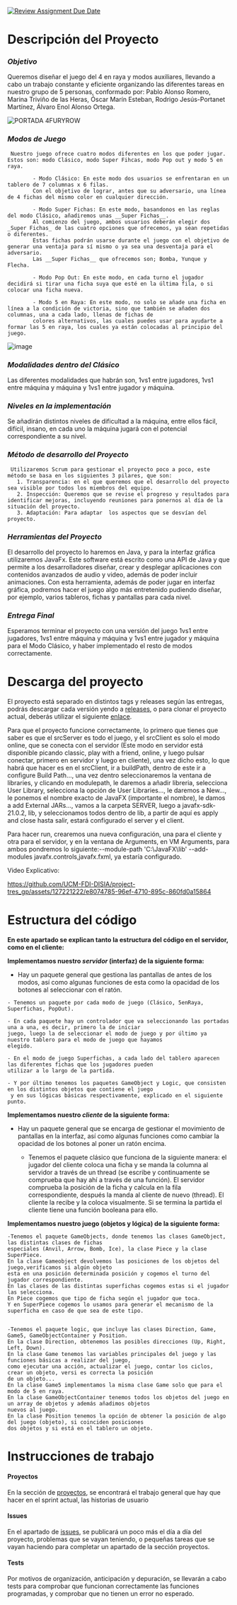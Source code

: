 [![Review Assignment Due Date](https://classroom.github.com/assets/deadline-readme-button-24ddc0f5d75046c5622901739e7c5dd533143b0c8e959d652212380cedb1ea36.svg)](https://classroom.github.com/a/5NOJ1vCd)


# **Descripción del Proyecto**

   ### *Objetivo* 
   Queremos diseñar el juego del 4 en raya y modos auxiliares, llevando a cabo un trabajo constante y eficiente organizando las diferentes tareas en nuestro grupo de 5 personas, conformado 
   por: Pablo Alonso Romero, Marina Triviño de las Heras, Óscar Marín Esteban, Rodrigo Jesús-Portanet Martínez, Álvaro Enol Alonso Ortega.

   ![PORTADA 4FURYROW](https://github.com/UCM-FDI-DISIA/project-tres_gp/assets/127221222/11911fc6-6755-4de3-9358-582793c23cb4)
   
   ### *Modos de Juego*
     Nuestro juego ofrece cuatro modos diferentes en los que poder jugar. Estos son: modo Clásico, modo Super Fihcas, modo Pop out y modo 5 en raya.
   
            - Modo Clásico: En este modo dos usuarios se enfrentaran en un tablero de 7 columnas x 6 filas. 
            Con el objetivo de lograr, antes que su adversario, una línea de 4 fichas del mismo color en cualquier dirección.
           
            - Modo Super Fichas: En este modo, basandonos en las reglas del modo Clásico, añadiremos unas __Super Fichas__. 
            Al comienzo del juego, ambos usuarios deberán elegir dos _Super Fichas_ de las cuatro opciones que ofrecemos, ya sean repetidas o diferentes. 
            Estas fichas podrán usarse durante el juego con el objetivo de generar una ventaja para sí mismo o ya sea una desventaja para el adversario. 
            Las __Super Fichas__ que ofrecemos son; Bomba, Yunque y Flecha.
 
            - Modo Pop Out: En este modo, en cada turno el jugador decidirá si tirar una ficha suya que esté en la última fila, o si colocar una ficha nueva.
 
            - Modo 5 en Raya: En este modo, no solo se añade una ficha en línea a la condición de victoria, sino que también se añaden dos columnas, una a cada lado, llenas de fichas de   
            colores alternativos, las cuales puedes usar para ayudarte a formar las 5 en raya, los cuales ya están colocadas al principio del juego.
            
   ![image](https://github.com/UCM-FDI-DISIA/project-tres_gp/assets/127221222/784405cf-6f32-4691-bef2-d2425fc31fe1)

   ### *Modalidades dentro del Clásico*
   Las diferentes modalidades que habrán son, 1vs1 entre jugadores, 1vs1 entre máquina y máquina y 1vs1 entre jugador y máquina.
 
   ### *Niveles en la implementación*
   Se añadirán distintos niveles de dificultad a la máquina, entre ellos fácil, difícil, insano, en cada uno la máquina jugará con el potencial correspondiente a su nivel.
 
   ### *Método de desarrollo del Proyecto*
     Utilizaremos Scrum para gestionar el proyecto poco a poco, este método se basa en los siguientes 3 pilares, que son:  
       1. Transparencia: en el que queremos que el desarrollo del proyecto sea visible por todos los miembros del equipo.  
       2. Inspección: Queremos que se revise el progreso y resultados para identificar mejoras, incluyendo reuniones para ponernos al día de la situación del proyecto.  
       3. Adaptación: Para adaptar  los aspectos que se desvían del proyecto.
   
   ### *Herramientas del Proyecto* 
   El desarrollo del proyecto lo haremos en Java, y para la interfaz gráfica utilizaremos JavaFx. Este software está escrito como una API de Java y que permite a los desarrolladores diseñar, 
   crear y desplegar aplicaciones con contenidos avanzados de audio y video, además de poder incluir animaciones. Con esta herramienta, además de poder jugar en interfaz gráfica, podremos 
   hacer el juego algo más entretenido pudiendo diseñar, por ejemplo, varios tableros, fichas y pantallas para cada nivel. 
   
   ### *Entrega Final* 
   Esperamos terminar el proyecto con una versión del juego 1vs1 entre jugadores, 1vs1 entre máquina y máquina y 1vs1 entre jugador y máquina para el Modo Clásico, y haber implementado el resto de modos correctamente.

# **Descarga del proyecto** 
  El proyecto está separado en distintos tags y releases según las entregas, podrás descargar cada versión yendo a [releases](https://github.com/UCM-FDI-DISIA/project-tres_gp/releases), o 
  para clonar el proyecto actual, deberás utilizar el siguiente [enlace](https://github.com/UCM-FDI-DISIA/project-tres_gp.git).
  
  Para que el proyecto funcione correctamente, lo primero que tienes que saber es que el srcServer es todo el juego, y el srcClient es solo el modo online, que se conecta con el servidor (Este modo en servidor está disponible picando classic, play with a friend, online, y luego pulsar conectar, primero en servidor y luego en cliente), una vez dicho esto, lo que habrá que hacer es en el srcClient, ir a buildPath, dentro de este ir a configure Build Path..., una vez dentro seleccionaremos la ventana de libraries, y clicando en modulepath, le daremos a añadir libreria, selecciona User Library, selecciona la opción de User Libraries..., le daremos a New..., le ponemos el nombre exacto de JavaFX (importante el nombre), le damos a add External JARs..., vamos a la carpeta SERVER, luego a javafx-sdk-21.0.2, lib, y seleccionamos todos dentro de lib, a partir de aquí es apply and close hasta salir, estará configurado el server y el client.
  
  Para hacer run, crearemos una nueva configuración, una para el cliente y otra para el servidor, y en la ventana de Arguments, en VM Arguments, para ambos pondremos lo siguiente:--module-path 'C:\JavaFX\lib' --add-modules javafx.controls,javafx.fxml, ya estaría configurado.

Video Explicativo:

https://github.com/UCM-FDI-DISIA/project-tres_gp/assets/127221222/e8074785-96ef-4710-895c-860fd0a15864


# **Estructura del código**

**En este apartado se explican tanto la estructura del código en el servidor, como en el cliente:**

**Implementamos nuestro *servidor* (interfaz) de la siguiente forma:**

   - Hay un paquete general que gestiona las pantallas de antes de los modos, así como algunas 
   	funciones de esta como la opacidad de los botones al seleccionar con el ratón.

	- Tenemos un paquete por cada modo de juego (Clásico, 5enRaya, Superfichas, PopOut).
	
	- En cada paquete hay un controlador que va seleccionando las portadas una a una, es decir, primero la de iniciar
	juego, luego la de seleccionar el modo de juego y por último ya nuestro tablero para el modo de juego que hayamos 
	elegido.

	- En el modo de juego Superfichas, a cada lado del tablero aparecen las diferentes fichas que los jugadores pueden
	utilizar a lo largo de la partida.

    - Y por último tenemos los paquetes GameObject y Logic, que consisten en los distintos objetos que contiene el juego 
     y en sus lógicas básicas respectivamente, explicado en el siguiente punto.

**Implementamos nuestro *cliente* de la siguiente forma:**

- Hay un paquete general que se encarga de gestionar el movimiento de pantallas en la interfaz, así como algunas 
funciones como cambiar la opacidad de los botones al poner un ratón encima.
	
   	- Tenemos el paquete clásico que funciona de la siguiente manera: el jugador del cliente coloca una ficha y se manda 
    la columna al servidor a través de un thread (se escribe y continuamente se comprueba que hay ahí a través de una función).
    El servidor comprueba la posición de la ficha y calcula en la fila correspondiente, después la manda al cliente de nuevo (thread).
    El cliente la recibe y la coloca visualmente. Si se termina la partida el cliente tiene una función booleana para ello.

**Implementamos nuestro juego (objetos y lógica) de la siguiente forma:**

	-Tenemos el paquete GameObjects, donde tenemos las clases GameObject, las distintas clases de fichas
 	especiales (Anvil, Arrow, Bomb, Ice), la clase Piece y la clase SuperPiece. 
  	En la clase Gameobject devolvemos las posiciones de los objetos del juego,verificamos si algún objeto 
   	esta en una posición determinada posición y cogemos el turno del jugador correspondiente.
    En las clases de las distintas superfichas cogemos estas si el jugador las selecciona.
    En Piece cogemos que tipo de ficha según el jugador que toca. 
    Y en SuperPiece cogemos lo usamos para generar el mecanismo de la superficha en caso de que sea de este tipo.
      

	-Tenemos el paquete logic, que incluye las clases Direction, Game, Game5, GameObjectContainer y Position.
	En la clase Direction, obtenemos las posibles direcciones (Up, Right, Left, Down).
	En la clase Game tenemos las variables principales del juego y las funciones básicas a realizar del juego, 
	como ejecutar una acción, actualizar el juego, contar los ciclos, crear un objeto, versi es correcta la posición 
	de un objeto...
 	En la clase Game5 implementamos la misma clase Game solo que para el modo de 5 en raya.
	En la clase GameObjectContainer tenemos todos los objetos del juego en un array de objetos y además añadimos objetos
	nuevos al juego.
	En la clase Position tenemos la opción de obtener la posición de algo del juego (objeto), si coinciden posiciones
	dos objetos y si está en el tablero un objeto.
 

# **Instrucciones de trabajo** 
  #### Proyectos
  En la sección de [proyectos](https://github.com/orgs/UCM-FDI-DISIA/projects/48), se encontrará el trabajo general que hay que hacer en el sprint actual, las historias de usuario
  #### Issues
  En el apartado de [issues](https://github.com/UCM-FDI-DISIA/project-tres_gp/issues), se publicará un poco más el día a día 
  del proyecto, problemas que se vayan teniendo, o pequeñas tareas que se vayan haciendo para completar un apartado de la sección proyectos.
  #### Tests
  Por motivos de organización, anticipación y depuración, se llevarán a cabo tests para comprobar que funcionan correctamente las funciones programadas, y comprobar que no tienen un error no 
  esperado.
